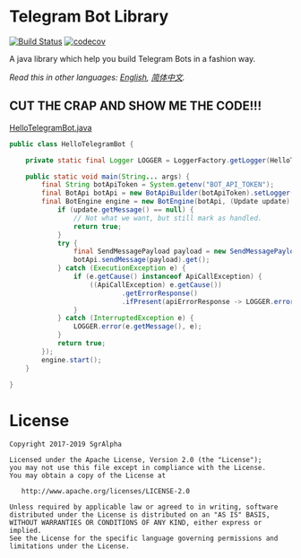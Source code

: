 # Telegram Bot Library
[![Build Status](https://travis-ci.org/io-sgr/telegram-bot.svg?branch=master)](https://travis-ci.org/io-sgr/telegram-bot) [![codecov](https://codecov.io/gh/io-sgr/telegram-bot/branch/master/graph/badge.svg)](https://codecov.io/gh/io-sgr/telegram-bot)

A java library which help you build Telegram Bots in a fashion way.

*Read this in other languages: [English](README.md), [简体中文](README.zh-cn.md).*

## CUT THE CRAP AND SHOW ME THE CODE!!!
[HelloTelegramBot.java](examples/hello/src/main/java/io/sgr/telegram/bot/examples/hello/HelloTelegramBot.java)
```java
public class HelloTelegramBot {

    private static final Logger LOGGER = LoggerFactory.getLogger(HelloTelegramBot.class);

    public static void main(String... args) {
        final String botApiToken = System.getenv("BOT_API_TOKEN");
        final BotApi botApi = new BotApiBuilder(botApiToken).setLogger(LOGGER).build();
        final BotEngine engine = new BotEngine(botApi, (Update update) -> {
            if (update.getMessage() == null) {
                // Not what we want, but still mark as handled.
                return true;
            }
            try {
                final SendMessagePayload payload = new SendMessagePayload(update.getMessage().getChat().getId(), "Hello Telegram!");
                botApi.sendMessage(payload).get();
            } catch (ExecutionException e) {
                if (e.getCause() instanceof ApiCallException) {
                    ((ApiCallException) e.getCause())
                            .getErrorResponse()
                            .ifPresent(apiErrorResponse -> LOGGER.error(apiErrorResponse.getDescription().orElse("Unknown error!")));
                }
            } catch (InterruptedException e) {
                LOGGER.error(e.getMessage(), e);
            }
            return true;
        });
        engine.start();
    }

}
```

# License

    Copyright 2017-2019 SgrAlpha
   
    Licensed under the Apache License, Version 2.0 (the "License");
    you may not use this file except in compliance with the License.
    You may obtain a copy of the License at
   
       http://www.apache.org/licenses/LICENSE-2.0
   
    Unless required by applicable law or agreed to in writing, software
    distributed under the License is distributed on an "AS IS" BASIS,
    WITHOUT WARRANTIES OR CONDITIONS OF ANY KIND, either express or implied.
    See the License for the specific language governing permissions and
    limitations under the License.
